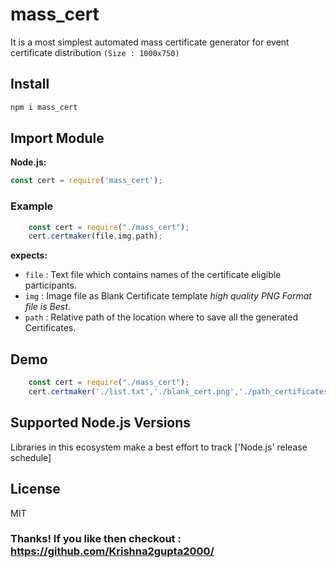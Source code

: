 # mass_cert
It is a most simplest automated mass certificate generator for event certificate distribution `(Size : 1000x750)`

## Install 

```sh
npm i mass_cert
```
## Import Module
**Node.js:**
```js
const cert = require('mass_cert');

```

### Example

```js
    const cert = require("./mass_cert");
    cert.certmaker(file,img,path);

```

**expects:**
* `file` : Text file which contains names of the certificate eligible participants.
* `img`  : Image file as Blank Certificate template _high quality PNG Format file is Best_.
* `path` : Relative path of the location where to save all the generated Certificates.

## Demo

```js
    const cert = require("./mass_cert");
    cert.certmaker('./list.txt','./blank_cert.png','./path_certificates/');

```

## Supported Node.js Versions

Libraries in this ecosystem make a best effort to track
['Node.js' release schedule]

## License

MIT

### Thanks! If you like then checkout : https://github.com/Krishna2gupta2000/
